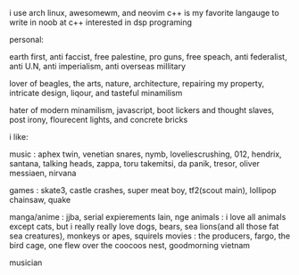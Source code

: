 i use arch linux, awesomewm, and neovim
c++ is my favorite langauge to write in
noob at c++
interested in dsp programing

personal:

earth first, anti faccist, free palestine, pro guns, free speach, anti federalist, anti U.N, anti imperialism, anti overseas millitary

lover of beagles, the arts, nature, architecture, repairing my property, intricate design, liqour, and tasteful minamilism

hater of modern minamilism, javascript, boot lickers and thought slaves, post irony, flourecent lights, and concrete bricks

i like:
  
  music : aphex twin, venetian snares, nymb, loveliescrushing, 012, hendrix, santana, talking heads, zappa, toru takemitsi, da panik, tresor, oliver messiaen, nirvana
  
  games : skate3, castle crashes, super meat boy, tf2(scout main), lollipop chainsaw, quake
  
  manga/anime : jjba, serial expierements lain, nge
  animals : i love all animals except cats, but i really really love dogs, bears, sea lions(and all those fat sea creatures), monkeys or apes, squirels
  movies : the producers, fargo, the bird cage, one flew over the coocoos nest, goodmorning vietnam

musician
